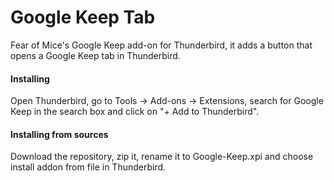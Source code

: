# Google Keep Tab
Fear of Mice's Google Keep add-on for Thunderbird, it adds a button that opens a Google Keep tab in Thunderbird.

#### Installing
Open Thunderbird, go to Tools -> Add-ons -> Extensions, search for Google Keep in the search box and click on "+ Add to Thunderbird".

#### Installing from sources
Download the repository, zip it, rename it to Google-Keep.xpi and choose install addon from file in Thunderbird.
